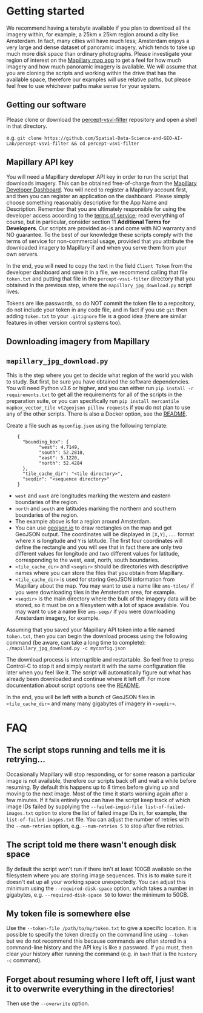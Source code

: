 # Getting started

We recommend having a terabyte available if you plan to download all the imagery within, for example, a 25km x 25km region around a city like Amsterdam. In fact, many cities will have much less; Amsterdam enjoys a very large and dense dataset of panoramic imagery, which tends to take up much more disk space than ordinary photographs. Please investigate your region of interest on the [Mapillary map app](https://www.mapillary.com/app/) to get a feel for how much imagery and how much panoramic imagery is available. We will assume that you are cloning the scripts and working within the drive that has the available space, therefore our examples will use relative paths, but please feel free to use whichever paths make sense for your system.

## Getting our software

Please clone or download the [percept-vsvi-filter](https://github.com/Spatial-Data-Science-and-GEO-AI-Lab/percept-vsvi-filter) repository and open a shell in that directory.

e.g. `git clone https://github.com/Spatial-Data-Science-and-GEO-AI-Lab/percept-vsvi-filter && cd percept-vsvi-filter`

## Mapillary API key

You will need a Mapillary developer API key in order to run the script that downloads imagery. This can be obtained free-of-charge from the [Mapillary Developer Dashboard](https://www.mapillary.com/dashboard/developers). You will need to register a Mapillary account first, and then you can register an application on the dashboard. Please simply choose something reasonably descriptive for the App Name and Description. Remember that you are ultimately responsible for using the developer access according to the [terms of service](https://www.mapillary.com/terms); read everything of course, but in particular, consider section 11 **Additional Terms for Developers**. Our scripts are provided as-is and come with NO warranty and NO guarantee. To the best of our knowledge these scripts comply with the terms of service for non-commercial usage, provided that you attribute the downloaded imagery to Mapillary if and when you serve them from your own servers.

In the end, you will need to copy the text in the field `Client Token` from the developer dashboard and save it in a file, we recommend calling that file `token.txt` and putting that file in the `percept-vsvi-filter` directory that you obtained in the previous step, where the `mapillary_jpg_download.py` script lives.

Tokens are like passwords, so do NOT commit the token file to a repository, do not include your token in any code file, and in fact if you use `git` then adding `token.txt` to your `.gitignore` file is a good idea (there are similar features in other version control systems too).

## Downloading imagery from Mapillary

## `mapillary_jpg_download.py`

This is the step where you get to decide what region of the world you wish to study. But first, be sure you have obtained the software dependencies. You will need Python v3.6 or higher, and you can either run `pip install -r requirements.txt` to get all the requirements for all of the scripts in the preparation suite, or you can specifically run `pip install mercantile mapbox_vector_tile vt2geojson pillow requests` if you do not plan to use any of the other scripts. There is also a Docker option, see the [README](https://github.com/Spatial-Data-Science-and-GEO-AI-Lab/percept-vsvi-filter#alternative-docker-set-up).

Create a file such as `myconfig.json` using the following template:
``` 
    {
      "bounding_box": {
            "west": 4.7149,
            "south": 52.2818,
            "east": 5.1220,
            "north": 52.4284
      },
      "tile_cache_dir": "<tile directory>",
      "seqdir": "<sequence directory>"
    }
```
- `west` and `east` are longitudes marking the western and eastern boundaries of the region.
- `north` and `south` are latitudes marking the northern and southern boundaries of the region.
- The example above is for a region around Amsterdam.
- You can use [geojson.io](https://www.geojson.io) to draw rectangles on the map and get GeoJSON output. The coordinates will be displayed in `[X,Y],...` format where `X` is longitude and `Y` is latitude. The first four coordinates will define the rectangle and you will see that in fact there are only two different values for longitude and two different values for latitude, corresponding to the west, east, north, south boundaries.
- `<tile_cache_dir>` and `<seqdir>` should be directories with descriptive names where you can store the files that you obtain from Mapillary.
- `<tile_cache_dir>` is used for storing GeoJSON information from Mapillary about the map. You may want to use a name like `ams-tiles/` if you were downloading tiles in the Amsterdam area, for example.
- `<seqdir>` is the main directory where the bulk of the imagery data will be stored, so it must be on a filesystem with a lot of space available. You may want to use a name like `ams-seqs/` if you were downloading Amsterdam imagery, for example.

Assuming that you saved your Mapillary API token into a file named `token.txt`, then you can begin the download process using the following command (be aware, can take a long time to complete):
`./mapillary_jpg_download.py -c myconfig.json`

The download process is interruptible and restartable. So feel free to press Control-C to stop it and simply restart it with the same configuration file later when you feel like it. The script will automatically figure out what has already been downloaded and continue where it left off. For more documentation about script options see the [README](https://github.com/Spatial-Data-Science-and-GEO-AI-Lab/percept-vsvi-filter#mapillary_jpg_downloadpy).

In the end, you will be left with a bunch of GeoJSON files in `<tile_cache_dir>` and many many gigabytes of imagery in `<seqdir>`.

# FAQ

## The script stops running and tells me it is retrying...

Occasionally Mapillary will stop responding, or for some reason a particular image is not available, therefore our scripts back off and wait a while before resuming. By default this happens up to 8 times before giving up and moving to the next image. Most of the time it starts working again after a few minutes. If it fails entirely you can have the script keep track of which image IDs failed by supplying the `--failed-imgid-file list-of-failed-images.txt` option to store the list of failed image IDs in, for example, the `list-of-failed-images.txt` file. You can adjust the number of retries with the `--num-retries` option, e.g. `--num-retries 5` to stop after five retries.

## The script told me there wasn't enough disk space

By default the script won't run if there isn't at least 100GB available on the filesystem where you are storing image sequences. This is to make sure it doesn't eat up all your working space unexpectedly. You can adjust this minimum using the `--required-disk-space` option, which takes a number in gigabytes, e.g. `--required-disk-space 50` to lower the minimum to 50GB.

## My token file is somewhere else

Use the `--token-file /path/to/my/token.txt` to give a specific location. It is possible to specify the token directly on the command line using `--token` but we do not recommend this because commands are often stored in a command-line history and the API key is like a password. If you must, then clear your history after running the command (e.g. in `bash` that is the `history -c` command).

## Forget about resuming where I left off, I just want it to overwrite everything in the directories!

Then use the `--overwrite` option.
